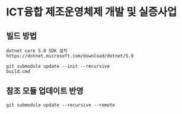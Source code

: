 ICT융합 제조운영체제 개발 및 실증사업
============

## 빌드 방법
```
dotnet core 5.0 SDK 설치
https://dotnet.microsoft.com/download/dotnet/5.0

git submodule update --init --recursive
build.cmd
```
## 참조 모듈 업데이트 반영
```
git submodule update --recursive --remote
```
